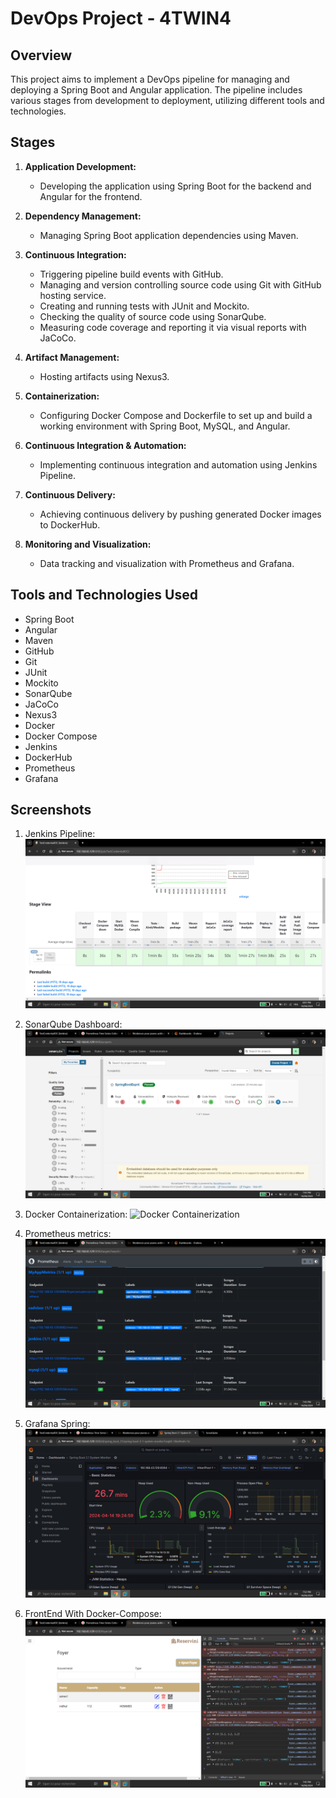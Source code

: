 # DevOps Project - 4TWIN4

## Overview
This project aims to implement a DevOps pipeline for managing and deploying a Spring Boot and Angular application. The pipeline includes various stages from development to deployment, utilizing different tools and technologies.

## Stages
1. **Application Development:**
   - Developing the application using Spring Boot for the backend and Angular for the frontend.

2. **Dependency Management:**
   - Managing Spring Boot application dependencies using Maven.

3. **Continuous Integration:**
   - Triggering pipeline build events with GitHub.
   - Managing and version controlling source code using Git with GitHub hosting service.
   - Creating and running tests with JUnit and Mockito.
   - Checking the quality of source code using SonarQube.
   - Measuring code coverage and reporting it via visual reports with JaCoCo.

4. **Artifact Management:**
   - Hosting artifacts using Nexus3.

5. **Containerization:**
   - Configuring Docker Compose and Dockerfile to set up and build a working environment with Spring Boot, MySQL, and Angular.

6. **Continuous Integration & Automation:**
   - Implementing continuous integration and automation using Jenkins Pipeline.

7. **Continuous Delivery:**
   - Achieving continuous delivery by pushing generated Docker images to DockerHub.

8. **Monitoring and Visualization:**
   - Data tracking and visualization with Prometheus and Grafana.

## Tools and Technologies Used
- Spring Boot
- Angular
- Maven
- GitHub
- Git
- JUnit
- Mockito
- SonarQube
- JaCoCo
- Nexus3
- Docker
- Docker Compose
- Jenkins
- DockerHub
- Prometheus
- Grafana


## Screenshots
1. Jenkins Pipeline:
   ![Jenkins Pipeline](/images/jenkins_pipeline.png)
   
2. SonarQube Dashboard:
   ![SonarQube Dashboard](/images/sonarqube_dashboard.png)
   
3. Docker Containerization:
   ![Docker Containerization](/images/docker_containerization.png)

4. Prometheus metrics:
   ![Prometheus Metric](/images/prometheus.png)

5. Grafana Spring:
   ![Grafana Spring](/images/spring.png)

5. FrontEnd With Docker-Compose:
   ![Frontend ](/images/front.png)